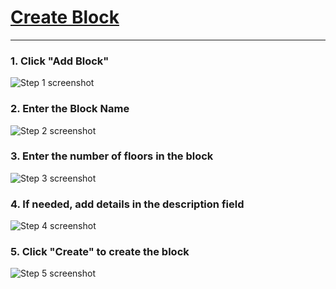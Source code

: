 # [Create Block](https://app.tango.us/app/workflow/3cca6052-e747-485f-b11b-9fa87b3d37b4?utm_source=markdown&utm_medium=markdown&utm_campaign=workflow%20export%20links)


***




### 1. Click "Add Block"
![Step 1 screenshot](https://images.tango.us/workflows/3cca6052-e747-485f-b11b-9fa87b3d37b4/steps/aac52ae4-6ba8-4f70-a05c-a3ed75935a9c/e404de81-be2c-4a0f-a17e-77eb9b68b64c.png?crop=focalpoint&fit=crop&fp-x=0.5000&fp-y=0.5000&w=1200&border=2%2CF4F2F7&border-radius=8%2C8%2C8%2C8&border-radius-inner=8%2C8%2C8%2C8&blend-align=bottom&blend-mode=normal&blend-x=0&blend-w=1200&blend64=aHR0cHM6Ly9pbWFnZXMudGFuZ28udXMvc3RhdGljL21hZGUtd2l0aC10YW5nby13YXRlcm1hcmstdjIucG5n&mark-x=736&mark-y=283&m64=aHR0cHM6Ly9pbWFnZXMudGFuZ28udXMvc3RhdGljL2JsYW5rLnBuZz9tYXNrPWNvcm5lcnMmYm9yZGVyPTMlMkNGRjc0NDImdz0zNzgmaD0xMzQmZml0PWNyb3AmY29ybmVyLXJhZGl1cz0xMA%3D%3D)


### 2. Enter the Block Name
![Step 2 screenshot](https://images.tango.us/workflows/3cca6052-e747-485f-b11b-9fa87b3d37b4/steps/07ecf287-8566-49e1-8926-0e1260032621/b20f1ba9-a302-4134-b546-3024269abc0f.png?crop=focalpoint&fit=crop&fp-x=0.4837&fp-y=0.2323&fp-z=1.3040&w=1200&border=2%2CF4F2F7&border-radius=8%2C8%2C8%2C8&border-radius-inner=8%2C8%2C8%2C8&blend-align=bottom&blend-mode=normal&blend-x=0&blend-w=1200&blend64=aHR0cHM6Ly9pbWFnZXMudGFuZ28udXMvc3RhdGljL21hZGUtd2l0aC10YW5nby13YXRlcm1hcmstdjIucG5n&mark-x=208&mark-y=376&m64=aHR0cHM6Ly9pbWFnZXMudGFuZ28udXMvc3RhdGljL2JsYW5rLnBuZz9tYXNrPWNvcm5lcnMmYm9yZGVyPTQlMkNGRjc0NDImdz03ODQmaD0xODImZml0PWNyb3AmY29ybmVyLXJhZGl1cz0xMA%3D%3D)


### 3. Enter the number of floors in the block
![Step 3 screenshot](https://images.tango.us/workflows/3cca6052-e747-485f-b11b-9fa87b3d37b4/steps/50b4fb86-d18c-4236-804b-810ae5095d75/71aea8d6-d6fc-42b8-9a75-c9e1b93559d5.png?crop=focalpoint&fit=crop&fp-x=0.4837&fp-y=0.3811&fp-z=1.3040&w=1200&border=2%2CF4F2F7&border-radius=8%2C8%2C8%2C8&border-radius-inner=8%2C8%2C8%2C8&blend-align=bottom&blend-mode=normal&blend-x=0&blend-w=1200&blend64=aHR0cHM6Ly9pbWFnZXMudGFuZ28udXMvc3RhdGljL21hZGUtd2l0aC10YW5nby13YXRlcm1hcmstdjIucG5n&mark-x=208&mark-y=675&m64=aHR0cHM6Ly9pbWFnZXMudGFuZ28udXMvc3RhdGljL2JsYW5rLnBuZz9tYXNrPWNvcm5lcnMmYm9yZGVyPTQlMkNGRjc0NDImdz03ODQmaD0xODImZml0PWNyb3AmY29ybmVyLXJhZGl1cz0xMA%3D%3D)


### 4. If needed, add details in the description field
![Step 4 screenshot](https://images.tango.us/workflows/3cca6052-e747-485f-b11b-9fa87b3d37b4/steps/4ba6e363-1680-43a2-9ff7-1c6e71e91e51/e2eeafc5-e454-4465-96d5-958bdee6f149.png?crop=focalpoint&fit=crop&fp-x=0.4837&fp-y=0.5953&fp-z=1.3040&w=1200&border=2%2CF4F2F7&border-radius=8%2C8%2C8%2C8&border-radius-inner=8%2C8%2C8%2C8&blend-align=bottom&blend-mode=normal&blend-x=0&blend-w=1200&blend64=aHR0cHM6Ly9pbWFnZXMudGFuZ28udXMvc3RhdGljL21hZGUtd2l0aC10YW5nby13YXRlcm1hcmstdjIucG5n&mark-x=208&mark-y=548&m64=aHR0cHM6Ly9pbWFnZXMudGFuZ28udXMvc3RhdGljL2JsYW5rLnBuZz9tYXNrPWNvcm5lcnMmYm9yZGVyPTQlMkNGRjc0NDImdz03ODQmaD00NDUmZml0PWNyb3AmY29ybmVyLXJhZGl1cz0xMA%3D%3D)


### 5. Click "Create" to create the block
![Step 5 screenshot](https://images.tango.us/workflows/3cca6052-e747-485f-b11b-9fa87b3d37b4/steps/3e76a9f1-a603-4d89-8b22-23d822e50409/3a74ed58-34e3-4329-8529-72fcd6f0a7eb.png?crop=focalpoint&fit=crop&fp-x=0.6399&fp-y=0.7895&fp-z=1.0&w=1200&border=2%2CF4F2F7&border-radius=8%2C8%2C8%2C8&border-radius-inner=8%2C8%2C8%2C8&blend-align=bottom&blend-mode=normal&blend-x=0&blend-w=1200&blend64=aHR0cHM6Ly9pbWFnZXMudGFuZ28udXMvc3RhdGljL21hZGUtd2l0aC10YW5nby13YXRlcm1hcmstdjIucG5n&mark-x=400&mark-y=920&m64=aHR0cHM6Ly9pbWFnZXMudGFuZ28udXMvc3RhdGljL2JsYW5rLnBuZz9tYXNrPWNvcm5lcnMmYm9yZGVyPTQlMkNGRjc0NDImdz00OTgmaD0yNzEmZml0PWNyb3AmY29ybmVyLXJhZGl1cz0xMA%3D%3D
)

